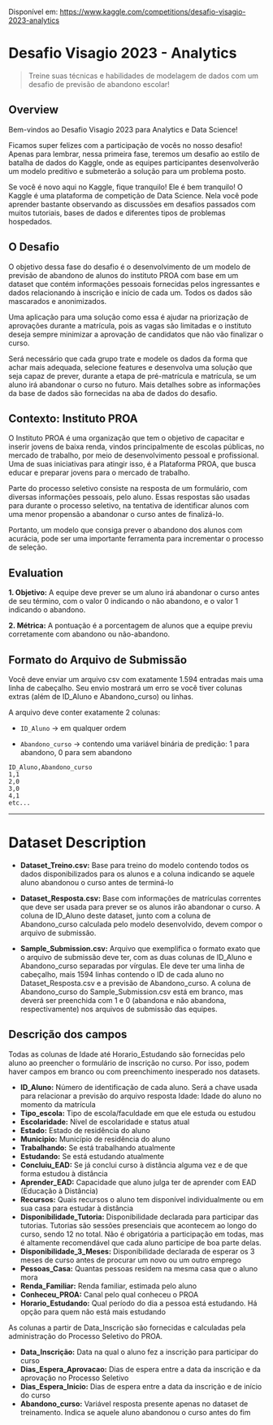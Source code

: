 Disponível em: https://www.kaggle.com/competitions/desafio-visagio-2023-analytics

# Desafio Visagio 2023 - Analytics
> Treine suas técnicas e habilidades de modelagem de dados com um desafio de previsão de abandono escolar!

## Overview

Bem-vindos ao Desafio Visagio 2023 para Analytics e Data Science!

Ficamos super felizes com a participação de vocês no nosso desafio! Apenas para lembrar, nessa primeira fase, teremos um desafio ao estilo de batalha de dados do Kaggle, onde as equipes participantes desenvolverão um modelo preditivo e submeterão a solução para um problema posto.

Se você é novo aqui no Kaggle, fique tranquilo! Ele é bem tranquilo! O Kaggle é uma plataforma de competição de Data Science. Nela você pode aprender bastante observando as discussões em desafios passados com muitos tutoriais, bases de dados e diferentes tipos de problemas hospedados.

## O Desafio

O objetivo dessa fase do desafio é o desenvolvimento de um modelo de previsão de abandono de alunos do instituto PROA com base em um dataset que contém informações pessoais fornecidas pelos ingressantes e dados relacionando à inscrição e início de cada um. Todos os dados são mascarados e anonimizados.

Uma aplicação para uma solução como essa é ajudar na priorização de aprovações durante a matrícula, pois as vagas são limitadas e o instituto deseja sempre minimizar a aprovação de candidatos que não vão finalizar o curso.

Será necessário que cada grupo trate e modele os dados da forma que achar mais adequada, selecione features e desenvolva uma solução que seja capaz de prever, durante a etapa de pré-matrícula e matrícula, se um aluno irá abandonar o curso no futuro. Mais detalhes sobre as informações da base de dados são fornecidas na aba de dados do desafio.

## Contexto: Instituto PROA

O Instituto PROA é uma organização que tem o objetivo de capacitar e inserir jovens de baixa renda, vindos principalmente de escolas públicas, no mercado de trabalho, por meio de desenvolvimento pessoal e profissional. Uma de suas iniciativas para atingir isso, é a Plataforma PROA, que busca educar e preparar jovens para o mercado de trabalho.

Parte do processo seletivo consiste na resposta de um formulário, com diversas informações pessoais, pelo aluno. Essas respostas são usadas para durante o processo seletivo, na tentativa de identificar alunos com uma menor propensão a abandonar o curso antes de finalizá-lo.

Portanto, um modelo que consiga prever o abandono dos alunos com acurácia, pode ser uma importante ferramenta para incrementar o processo de seleção.

## Evaluation

**1. Objetivo:** A equipe deve prever se um aluno irá abandonar o curso antes de seu término, com o valor 0 indicando o não abandono, e o valor 1 indicando o abandono.

**2. Métrica:** A pontuação é a porcentagem de alunos que a equipe previu corretamente com abandono ou não-abandono.

## Formato do Arquivo de Submissão

Você deve enviar um arquivo csv com exatamente 1.594 entradas mais uma linha de cabeçalho. Seu envio mostrará um erro se você tiver colunas extras (além de ID_Aluno e Abandono_curso) ou linhas.

A arquivo deve conter exatamente 2 colunas:

- ```ID_Aluno``` -> em qualquer ordem

- ```Abandono_curso``` -> contendo uma variável binária de predição: 1 para abandono, 0 para sem abandono

```
ID_Aluno,Abandono_curso 
1,1
2,0
3,0
4,1
etc... 
```

---

# Dataset Description

- **Dataset_Treino.csv:** Base para treino do modelo contendo todos os dados disponibilizados para os alunos e a coluna indicando se aquele aluno abandonou o curso antes de terminá-lo

- **Dataset_Resposta.csv:** Base com informações de matrículas correntes que deve ser usada para prever se os alunos irão abandonar o curso. A coluna de ID_Aluno deste dataset, junto com a coluna de Abandono_curso calculada pelo modelo desenvolvido, devem compor o arquivo de submissão.

- **Sample_Submission.csv:** Arquivo que exemplifica o formato exato que o arquivo de submissão deve ter, com as duas colunas de ID_Aluno e Abandono_curso separadas por vírgulas. Ele deve ter uma linha de cabeçalho, mais 1594 linhas contendo o ID de cada aluno no Dataset_Resposta.csv e a previsão de Abandono_curso. A coluna de Abandono_curso do Sample_Submission.csv está em branco, mas deverá ser preenchida com 1 e 0 (abandona e não abandona, respectivamente) nos arquivos de submissão das equipes.

## Descrição dos campos
Todas as colunas de Idade até Horario_Estudando são fornecidas pelo aluno ao preencher o formulário de inscrição no curso. Por isso, podem haver campos em branco ou com preenchimento inesperado nos datasets.

- **ID_Aluno:** Número de identificação de cada aluno. Será a chave usada para relacionar a previsão do arquivo resposta
Idade: Idade do aluno no momento da matrícula
- **Tipo_escola:** Tipo de escola/faculdade em que ele estuda ou estudou
- **Escolaridade:** Nível de escolaridade e status atual
- **Estado:** Estado de residência do aluno
- **Municipio:** Município de residência do aluno
- **Trabalhando:** Se está trabalhando atualmente
- **Estudando:** Se está estudando atualmente
- **Concluiu_EAD:** Se já conclui curso à distância alguma vez e de que forma estudou à distância
- **Aprender_EAD:** Capacidade que aluno julga ter de aprender com EAD (Educação à Distância)
- **Recursos:** Quais recursos o aluno tem disponível individualmente ou em sua casa para estudar à distância
- **Disponibilidade_Tutoria:** Disponibilidade declarada para participar das tutorias. Tutorias são sessões presenciais que acontecem ao longo do curso, sendo 12 no total. Não é obrigatória a participação em todas, mas é altamente recomendável que cada aluno participe de boa parte delas.
- **Disponibilidade_3_Meses:** Disponibilidade declarada de esperar os 3 meses de curso antes de procurar um novo ou um outro emprego
- **Pessoas_Casa:** Quantas pessoas residem na mesma casa que o aluno mora
- **Renda_Familiar:** Renda familiar, estimada pelo aluno
- **Conheceu_PROA:** Canal pelo qual conheceu o PROA
- **Horario_Estudando:** Qual período do dia a pessoa está estudando. Há opção para quem não está mais estudando

As colunas a partir de Data_Inscrição são fornecidas e calculadas pela administração do Processo Seletivo do PROA.

- **Data_Inscrição:** Data na qual o aluno fez a inscrição para participar do curso
- **Dias_Espera_Aprovacao:** Dias de espera entre a data da inscrição e da aprovação no Processo Seletivo
- **Dias_Espera_Inicio:** Dias de espera entre a data da inscrição e de início do curso
- **Abandono_curso:** Variável resposta presente apenas no dataset de treinamento. Indica se aquele aluno abandonou o curso antes do fim